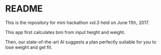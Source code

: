 # README

This is the repository for mini hackathon vol.3 held on June 11th, 2017.

This app first calculates bmi from input height and weight.

Then, our state-of-the-art AI suggests a plan perfectly suitable for you to lose weight and get fit.

